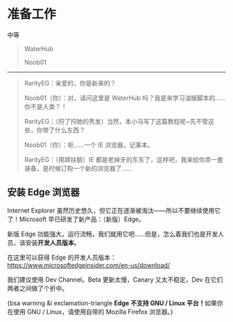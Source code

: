 # 准备工作

<div class='progress' style='height:20px'><div class='progress-bar bg-warning' style='width:40%'>中等</div></div>

> <i class='fa fa-compass'></i> WaterHub
>
> <i class='fa fa-user'></i> Noob01

---

> RarityEG：亲爱的，你是新来的？
>
> Noob01（你）：对，请问这里是 WaterHub 吗？我是来学习油猴脚本的……你不是人类？！
>
> RarityEG：（捋了捋她的秀发）当然，本小马写了这篇教程呢~先不管这些，你带了什么东西？
>
> Noob01（你）：呃……一个 IE 浏览器，记事本。
>
> RarityEG：（用蹄扶额）IE 都是老掉牙的东东了，这样吧，我来给你弄一套装备，是时候订购一个新的浏览器了……

## 安装 Edge 浏览器

Internet Explorer 虽然历史悠久，但它正在逐渐被淘汰——所以不要继续使用它了！Microsoft 早已研发了新产品：（新版）Edge。

新版 Edge 功能强大，运行流畅，我们就用它吧……但是，怎么着我们也是开发人员，该安装**开发人员版本**。

在这里可以获得 Edge 的开发人员版本：https://www.microsoftedgeinsider.com/en-us/download/

我们建议使用 Dev Channel。Beta 更新太慢，Canary 又太不稳定，Dev 在它们两者之间做了个折中。

{bsa warning &i exclamation-triangle <b>Edge 不支持 GNU / Linux 平台！</b>如果你在使用 GNU / Linux，请使用自带的 Mozilla Firefox 浏览器。}

